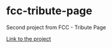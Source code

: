 # fcc-tribute-page

Second project from FCC - Tribute Page

[Link to the project](https://nm1008.github.io/fcc-tribute-page/)